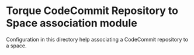 # Torque CodeCommit Repository to Space association module

Configuration in this directory help associating a CodeCommit repository to a space.

